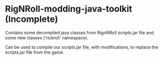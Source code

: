 # RigNRoll-modding-java-toolkit (Incomplete)

Contains some decompiled java classes from RignNRoll scripts.jar file and some new classes ('rickroll' namespace).  

Can be used to compile our scripts.jar file, with modifications, to replace the scripts.jar file from the game.  